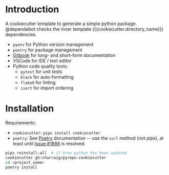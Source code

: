 # Introduction

A cookiecutter template to generate a simple python package. @dependabot checks the inner template ({{cookiecutter.directory_name}}) dependencies.

* `pyenv` for Python version management
* `poetry` for package management
* [Gitbook](www.gitbook.io) for long- and short-form documentation
* VSCode for IDE / text editor
* Python code quality tools:
    * `pytest` for unit tests
    * `black` for auto-formatting
    * `flake8` for linting
    * `isort` for import ordering

# Installation

Requirements:
* `cookiecutter`: `pipx install cookiecutter`
* `poetry`: See [Poetry](www.python-poetry.org/docs) documentation -- use the `curl` method (not pipx), at least until [Issue #1888](https://github.com/python-poetry/poetry/issues/1888) is resolved.

```bash
pipx reinstall-all  # if brew python has been updated
cookiecutter gh:charraig/pyrepo-cookiecutter
cd <project_name>
poetry install
```
